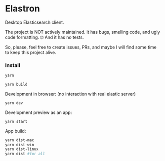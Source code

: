 # Elastron

Desktop Elasticsearch client.

The project is NOT actively maintained. It has bugs, smelling code, and ugly code formatting. 🤓 And it has no tests.

So, please, feel free to create issues, PRs, and maybe I will find some time to keep this project alive.

### Install

```sh
yarn
```

```sh
yarn build
```

Development in browser: (no interaction with real elastic server)

```sh
yarn dev
```

Development preview as an app:

```sh
yarn start
```

App build:

```sh
yarn dist-mac
yarn dist-win
yarn dist-linux
yarn dist #for all
```
